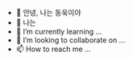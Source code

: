 - 👋 안녕, 나는 동욱이야
- 👀 나는 
- 🌱 I’m currently learning ...
- 💞️ I’m looking to collaborate on ...
- 📫 How to reach me ...

<!---
dongwook1214/dongwook1214 is a ✨ special ✨ repository because its `README.md` (this file) appears on your GitHub profile.
You can click the Preview link to take a look at your changes.
--->
